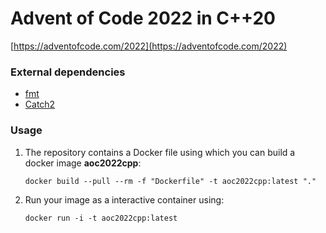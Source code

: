 # Advent of Code 2022 in C++20

[https://adventofcode.com/2022](https://adventofcode.com/2022)
 
### External dependencies
- [fmt](https://github.com/fmtlib/fmt) 
- [Catch2](https://github.com/catchorg/Catch2)

###  Usage

1.  The repository contains a Docker file using which you can build a docker image **aoc2022cpp**:
    ```shell
    docker build --pull --rm -f "Dockerfile" -t aoc2022cpp:latest "." 
    ```
2. Run your image as a interactive container using:
    ```shell
    docker run -i -t aoc2022cpp:latest
    ```